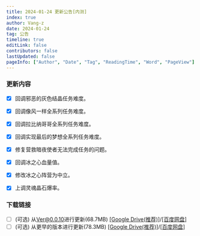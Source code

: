 ```yaml
---
title: 2024-01-24 更新公告[内测]
index: true
author: Vang-z
date: 2024-01-24
tag: 公告
timeline: true
editLink: false
contributors: false
lastUpdated: false
pageInfo: ["Author", "Date", "Tag", "ReadingTime", "Word", "PageView"]
---
```


### 更新内容
- [x] 回调<a>邪恶的灰色结晶</a>任务难度。
- [x] 回调<a>像风一样</a>全系列任务难度。
- [x] 回调<a>拉比纳哥哥</a>全系列任务难度。
- [x] 回调<a>实现最后的梦想</a>全系列任务难度。
- [x] 修复<a>营救暗夜使者</a>无法完成任务的问题。
- [x] 回调<a>冰之心</a>血量值。
- [x] 修改<a>冰之心阵营</a>为中立。
- [x] 上调<a>灵魂晶石</a>爆率。


### 下载链接
- [ ] <a>(可选)</a> 从<a>Ver@0.0.10</a>进行更新(68.7MB) [[Google Drive(推荐)]](https://drive.google.com/file/d/1yXQRcOVudicz41s-8qnWggHlOevUEo3s/view)/[[百度网盘]](https://pan.baidu.com/s/15j_8N0aoWonW9_3PcgQ6qA?pwd=9v7t)
- [ ] <a>(可选)</a> 从<a>更早的版本</a>进行更新(78.3MB) [[Google Drive(推荐)]](https://drive.google.com/file/d/1cjMY0ZMB2NHfS_XnVGGsm7tzKZZSD3KL/view)/[[百度网盘]](https://pan.baidu.com/s/1Gd5zpUvJa1J3gObWGySLPQ?pwd=fsd4)

